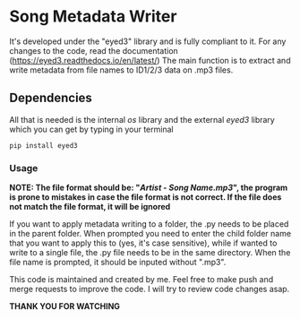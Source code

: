 # Song Metadata Writer
It's developed under the "eyed3" library and is fully compliant to it. For any changes to the code, read the documentation (https://eyed3.readthedocs.io/en/latest/)
The main function is to extract and write metadata from file names to ID1/2/3 data on .mp3 files.
## Dependencies
All that is needed is the internal _os_ library and the external _eyed3_ library which you can get by typing in your terminal

    pip install eyed3


### Usage
**NOTE: The file format should be: "*Artist - Song Name.mp3*", the program is prone to mistakes in case the file format is not correct. If the file does not match the file format, it will be ignored** 

If you want to apply metadata writing to a folder, the .py needs to be placed in the parent folder. When prompted you need to enter the child folder name that you want to apply this to (yes, it's case sensitive), while if wanted to write to a single file, the .py file needs to be in the same directory.
When the file name is prompted, it should be inputed without ".mp3". 


This code is maintained and created by me. Feel free to make push and merge requests to improve the code. I will try to review code changes asap.

**THANK YOU FOR WATCHING**
